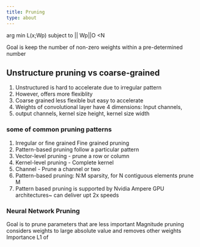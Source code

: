 ```yaml
---
title: Pruning
type: about
---
```


arg min L(x;Wp)
subject to 
|| Wp||O <N

Goal is keep the number of non-zero weights within a pre-determined number

## Unstructure pruning vs coarse-grained
1. Unstructured is hard to accelerate due to irregular pattern
2. However, offers more flexiblity
3. Coarse grained less flexible but easy to accelerate
4. Weights of convolutional layer have 4 dimensions: Input channels,
5. output channels, kernel size height, kernel size width

### some of common pruning patterns
1. Irregular or fine grained  Fine grained pruning
2. Pattern-based pruning  follow a particular pattern
3. Vector-level pruning - prune a row or column
4. Kernel-level pruning - Complete kernel
5. Channel - Prune a channel or two
6. Pattern-based pruning: N:M sparsity, for N contiguous elements prune M
7. Pattern based pruning is supported by Nvidia Ampere GPU architectures~ can deliver upt 2x speeds

### Neural Network Pruning
Goal is to prune parameters that are less important
Magnitude pruning considers weights to large absolute value and removes other weights
Importance L1 of 
